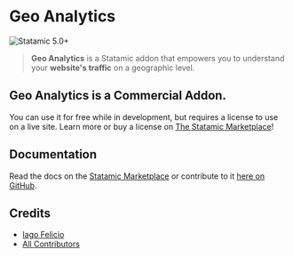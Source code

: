 # Geo Analytics

![Statamic 5.0+](https://img.shields.io/badge/Statamic-5.0+-FF269E?style=for-the-badge&link=https://statamic.com)

> **Geo Analytics** is a Statamic addon that empowers you to understand your **website's traffic** on a geographic level.

## Geo Analytics is a Commercial Addon.

You can use it for free while in development, but requires a license to use on a live site. Learn more or buy a license on [The Statamic Marketplace](https://statamic.com/addons/statamic/XXXXXX)!

## Documentation

Read the docs on the [Statamic Marketplace](https://statamic.com/addons/statamic/XXXXXX/docs) or contribute to it [here on GitHub](DOCUMENTATION.md).


## Credits

- [Iago Felicio](https://github.com/iagofelicio)
- [All Contributors](../../contributors)

